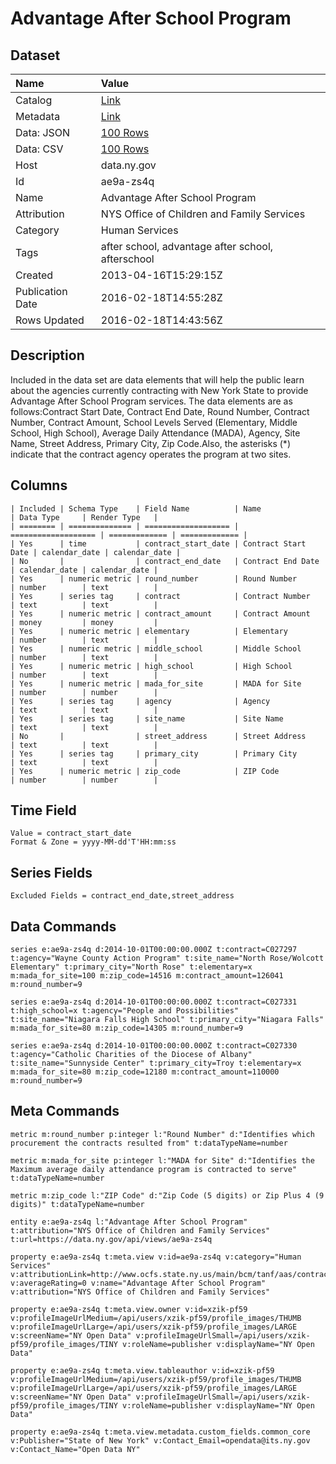# Advantage After School Program

## Dataset

| Name | Value |
| :--- | :---- |
| Catalog | [Link](https://catalog.data.gov/dataset/advantage-after-school-program) |
| Metadata | [Link](https://data.ny.gov/api/views/ae9a-zs4q) |
| Data: JSON | [100 Rows](https://data.ny.gov/api/views/ae9a-zs4q/rows.json?max_rows=100) |
| Data: CSV | [100 Rows](https://data.ny.gov/api/views/ae9a-zs4q/rows.csv?max_rows=100) |
| Host | data.ny.gov |
| Id | ae9a-zs4q |
| Name | Advantage After School Program |
| Attribution | NYS Office of Children and Family Services |
| Category | Human Services |
| Tags | after school, advantage after school, afterschool |
| Created | 2013-04-16T15:29:15Z |
| Publication Date | 2016-02-18T14:55:28Z |
| Rows Updated | 2016-02-18T14:43:56Z |

## Description

Included in the data set are data elements that will help the public learn about the agencies currently contracting with New York State to provide Advantage After School Program services. The data elements are as follows:Contract Start Date, Contract End Date, Round Number, Contract Number, Contract Amount, School Levels Served (Elementary, Middle School, High School), Average Daily Attendance (MADA), Agency, Site Name, Street Address, Primary City, Zip Code.Also, the asterisks (*) indicate that the contract agency operates the program at two sites.

## Columns

```ls
| Included | Schema Type    | Field Name          | Name                | Data Type     | Render Type   |
| ======== | ============== | =================== | =================== | ============= | ============= |
| Yes      | time           | contract_start_date | Contract Start Date | calendar_date | calendar_date |
| No       |                | contract_end_date   | Contract End Date   | calendar_date | calendar_date |
| Yes      | numeric metric | round_number        | Round Number        | number        | text          |
| Yes      | series tag     | contract            | Contract Number     | text          | text          |
| Yes      | numeric metric | contract_amount     | Contract Amount     | money         | money         |
| Yes      | numeric metric | elementary          | Elementary          | number        | text          |
| Yes      | numeric metric | middle_school       | Middle School       | number        | text          |
| Yes      | numeric metric | high_school         | High School         | number        | text          |
| Yes      | numeric metric | mada_for_site       | MADA for Site       | number        | number        |
| Yes      | series tag     | agency              | Agency              | text          | text          |
| Yes      | series tag     | site_name           | Site Name           | text          | text          |
| No       |                | street_address      | Street Address      | text          | text          |
| Yes      | series tag     | primary_city        | Primary City        | text          | text          |
| Yes      | numeric metric | zip_code            | ZIP Code            | number        | number        |
```

## Time Field

```ls
Value = contract_start_date
Format & Zone = yyyy-MM-dd'T'HH:mm:ss
```

## Series Fields

```ls
Excluded Fields = contract_end_date,street_address
```

## Data Commands

```ls
series e:ae9a-zs4q d:2014-10-01T00:00:00.000Z t:contract=C027297 t:agency="Wayne County Action Program" t:site_name="North Rose/Wolcott Elementary" t:primary_city="North Rose" t:elementary=x m:mada_for_site=100 m:zip_code=14516 m:contract_amount=126041 m:round_number=9

series e:ae9a-zs4q d:2014-10-01T00:00:00.000Z t:contract=C027331 t:high_school=x t:agency="People and Possibilities" t:site_name="Niagara Falls High School" t:primary_city="Niagara Falls" m:mada_for_site=80 m:zip_code=14305 m:round_number=9

series e:ae9a-zs4q d:2014-10-01T00:00:00.000Z t:contract=C027330 t:agency="Catholic Charities of the Diocese of Albany" t:site_name="Sunnyside Center" t:primary_city=Troy t:elementary=x m:mada_for_site=80 m:zip_code=12180 m:contract_amount=110000 m:round_number=9
```

## Meta Commands

```ls
metric m:round_number p:integer l:"Round Number" d:"Identifies which procurement the contracts resulted from" t:dataTypeName=number

metric m:mada_for_site p:integer l:"MADA for Site" d:"Identifies the Maximum average daily attendance program is contracted to serve" t:dataTypeName=number

metric m:zip_code l:"ZIP Code" d:"Zip Code (5 digits) or Zip Plus 4 (9 digits)" t:dataTypeName=number

entity e:ae9a-zs4q l:"Advantage After School Program" t:attribution="NYS Office of Children and Family Services" t:url=https://data.ny.gov/api/views/ae9a-zs4q

property e:ae9a-zs4q t:meta.view v:id=ae9a-zs4q v:category="Human Services" v:attributionLink=http://www.ocfs.state.ny.us/main/bcm/tanf/aas/contractlistAAS.pdf v:averageRating=0 v:name="Advantage After School Program" v:attribution="NYS Office of Children and Family Services"

property e:ae9a-zs4q t:meta.view.owner v:id=xzik-pf59 v:profileImageUrlMedium=/api/users/xzik-pf59/profile_images/THUMB v:profileImageUrlLarge=/api/users/xzik-pf59/profile_images/LARGE v:screenName="NY Open Data" v:profileImageUrlSmall=/api/users/xzik-pf59/profile_images/TINY v:roleName=publisher v:displayName="NY Open Data"

property e:ae9a-zs4q t:meta.view.tableauthor v:id=xzik-pf59 v:profileImageUrlMedium=/api/users/xzik-pf59/profile_images/THUMB v:profileImageUrlLarge=/api/users/xzik-pf59/profile_images/LARGE v:screenName="NY Open Data" v:profileImageUrlSmall=/api/users/xzik-pf59/profile_images/TINY v:roleName=publisher v:displayName="NY Open Data"

property e:ae9a-zs4q t:meta.view.metadata.custom_fields.common_core v:Publisher="State of New York" v:Contact_Email=opendata@its.ny.gov v:Contact_Name="Open Data NY"
```